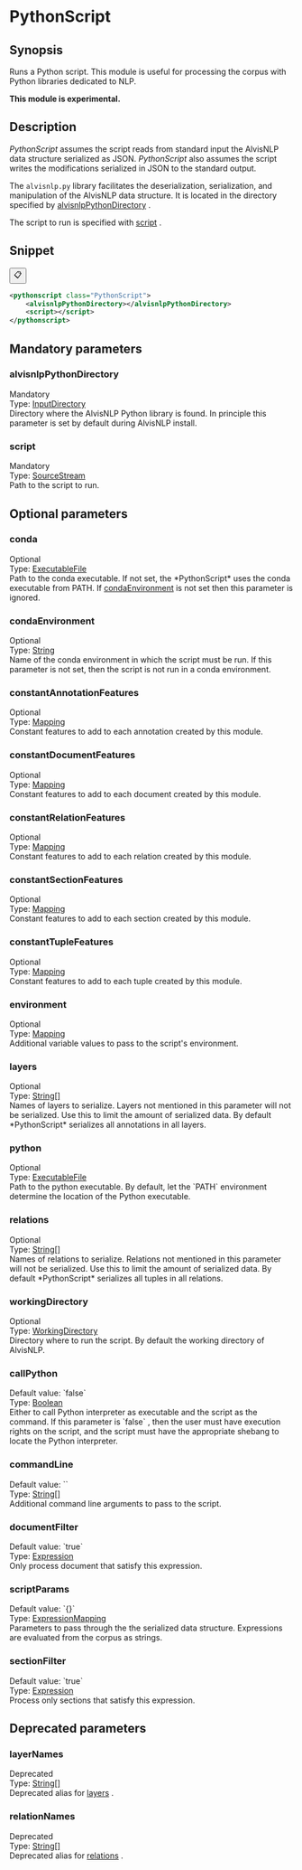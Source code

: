 <h1 class="module">PythonScript</h1>

## Synopsis

Runs a Python script. This module is useful for processing the corpus with Python libraries dedicated to NLP.

**This module is experimental.**

## Description

 *PythonScript* assumes the script reads from standard input the AlvisNLP data structure serialized as JSON. *PythonScript* also assumes the script writes the modifications serialized in JSON to the standard output.

The `alvisnlp.py` library facilitates the deserialization, serialization, and manipulation of the AlvisNLP data structure. It is located in the directory specified by <a href="#alvisnlpPythonDirectory" class="param">alvisnlpPythonDirectory</a> .

The script to run is specified with <a href="#script" class="param">script</a> .

## Snippet



<button class="copy-code-button" title="Copy to clipboard" onclick="copy_code(this)">📋</button>
```xml
<pythonscript class="PythonScript">
    <alvisnlpPythonDirectory></alvisnlpPythonDirectory>
    <script></script>
</pythonscript>
```

## Mandatory parameters

<h3 id="alvisnlpPythonDirectory" class="param">alvisnlpPythonDirectory</h3>

<div class="param-level param-level-mandatory">Mandatory
</div>
<div class="param-type">Type: <a href="../converter/fr.inra.maiage.bibliome.util.files.InputDirectory" class="converter">InputDirectory</a>
</div>
Directory where the AlvisNLP Python library is found. In principle this parameter is set by default during AlvisNLP install.

<h3 id="script" class="param">script</h3>

<div class="param-level param-level-mandatory">Mandatory
</div>
<div class="param-type">Type: <a href="../converter/fr.inra.maiage.bibliome.util.streams.SourceStream" class="converter">SourceStream</a>
</div>
Path to the script to run.

## Optional parameters

<h3 id="conda" class="param">conda</h3>

<div class="param-level param-level-optional">Optional
</div>
<div class="param-type">Type: <a href="../converter/fr.inra.maiage.bibliome.util.files.ExecutableFile" class="converter">ExecutableFile</a>
</div>
Path to the conda executable. If not set, the *PythonScript* uses the conda executable from PATH. If <a href="#condaEnvironment" class="param">condaEnvironment</a> is not set then this parameter is ignored.

<h3 id="condaEnvironment" class="param">condaEnvironment</h3>

<div class="param-level param-level-optional">Optional
</div>
<div class="param-type">Type: <a href="../converter/java.lang.String" class="converter">String</a>
</div>
Name of the conda environment in which the script must be run. If this parameter is not set, then the script is not run in a conda environment.

<h3 id="constantAnnotationFeatures" class="param">constantAnnotationFeatures</h3>

<div class="param-level param-level-optional">Optional
</div>
<div class="param-type">Type: <a href="../converter/fr.inra.maiage.bibliome.alvisnlp.core.module.types.Mapping" class="converter">Mapping</a>
</div>
Constant features to add to each annotation created by this module.

<h3 id="constantDocumentFeatures" class="param">constantDocumentFeatures</h3>

<div class="param-level param-level-optional">Optional
</div>
<div class="param-type">Type: <a href="../converter/fr.inra.maiage.bibliome.alvisnlp.core.module.types.Mapping" class="converter">Mapping</a>
</div>
Constant features to add to each document created by this module.

<h3 id="constantRelationFeatures" class="param">constantRelationFeatures</h3>

<div class="param-level param-level-optional">Optional
</div>
<div class="param-type">Type: <a href="../converter/fr.inra.maiage.bibliome.alvisnlp.core.module.types.Mapping" class="converter">Mapping</a>
</div>
Constant features to add to each relation created by this module.

<h3 id="constantSectionFeatures" class="param">constantSectionFeatures</h3>

<div class="param-level param-level-optional">Optional
</div>
<div class="param-type">Type: <a href="../converter/fr.inra.maiage.bibliome.alvisnlp.core.module.types.Mapping" class="converter">Mapping</a>
</div>
Constant features to add to each section created by this module.

<h3 id="constantTupleFeatures" class="param">constantTupleFeatures</h3>

<div class="param-level param-level-optional">Optional
</div>
<div class="param-type">Type: <a href="../converter/fr.inra.maiage.bibliome.alvisnlp.core.module.types.Mapping" class="converter">Mapping</a>
</div>
Constant features to add to each tuple created by this module.

<h3 id="environment" class="param">environment</h3>

<div class="param-level param-level-optional">Optional
</div>
<div class="param-type">Type: <a href="../converter/fr.inra.maiage.bibliome.alvisnlp.core.module.types.Mapping" class="converter">Mapping</a>
</div>
Additional variable values to pass to the script's environment.

<h3 id="layers" class="param">layers</h3>

<div class="param-level param-level-optional">Optional
</div>
<div class="param-type">Type: <a href="../converter/java.lang.String%5B%5D" class="converter">String[]</a>
</div>
Names of layers to serialize. Layers not mentioned in this parameter will not be serialized. Use this to limit the amount of serialized data. By default *PythonScript* serializes all annotations in all layers.

<h3 id="python" class="param">python</h3>

<div class="param-level param-level-optional">Optional
</div>
<div class="param-type">Type: <a href="../converter/fr.inra.maiage.bibliome.util.files.ExecutableFile" class="converter">ExecutableFile</a>
</div>
Path to the python executable. By default, let the `PATH` environment determine the location of the Python executable.

<h3 id="relations" class="param">relations</h3>

<div class="param-level param-level-optional">Optional
</div>
<div class="param-type">Type: <a href="../converter/java.lang.String%5B%5D" class="converter">String[]</a>
</div>
Names of relations to serialize. Relations not mentioned in this parameter will not be serialized. Use this to limit the amount of serialized data. By default *PythonScript* serializes all tuples in all relations.

<h3 id="workingDirectory" class="param">workingDirectory</h3>

<div class="param-level param-level-optional">Optional
</div>
<div class="param-type">Type: <a href="../converter/fr.inra.maiage.bibliome.util.files.WorkingDirectory" class="converter">WorkingDirectory</a>
</div>
Directory where to run the script. By default the working directory of AlvisNLP.

<h3 id="callPython" class="param">callPython</h3>

<div class="param-level param-level-default-value">Default value: `false`
</div>
<div class="param-type">Type: <a href="../converter/java.lang.Boolean" class="converter">Boolean</a>
</div>
Either to call Python interpreter as executable and the script as the command. If this parameter is `false` , then the user must have execution rights on the script, and the script must have the appropriate shebang to locate the Python interpreter.

<h3 id="commandLine" class="param">commandLine</h3>

<div class="param-level param-level-default-value">Default value: ``
</div>
<div class="param-type">Type: <a href="../converter/java.lang.String%5B%5D" class="converter">String[]</a>
</div>
Additional command line arguments to pass to the script.

<h3 id="documentFilter" class="param">documentFilter</h3>

<div class="param-level param-level-default-value">Default value: `true`
</div>
<div class="param-type">Type: <a href="../converter/fr.inra.maiage.bibliome.alvisnlp.core.corpus.expressions.Expression" class="converter">Expression</a>
</div>
Only process document that satisfy this expression.

<h3 id="scriptParams" class="param">scriptParams</h3>

<div class="param-level param-level-default-value">Default value: `{}`
</div>
<div class="param-type">Type: <a href="../converter/fr.inra.maiage.bibliome.alvisnlp.core.module.types.ExpressionMapping" class="converter">ExpressionMapping</a>
</div>
Parameters to pass through the the serialized data structure. Expressions are evaluated from the corpus as strings.

<h3 id="sectionFilter" class="param">sectionFilter</h3>

<div class="param-level param-level-default-value">Default value: `true`
</div>
<div class="param-type">Type: <a href="../converter/fr.inra.maiage.bibliome.alvisnlp.core.corpus.expressions.Expression" class="converter">Expression</a>
</div>
Process only sections that satisfy this expression.

## Deprecated parameters

<h3 id="layerNames" class="param">layerNames</h3>

<div class="param-level param-level-deprecated">Deprecated
</div>
<div class="param-type">Type: <a href="../converter/java.lang.String%5B%5D" class="converter">String[]</a>
</div>
Deprecated alias for <a href="#layers" class="param">layers</a> .

<h3 id="relationNames" class="param">relationNames</h3>

<div class="param-level param-level-deprecated">Deprecated
</div>
<div class="param-type">Type: <a href="../converter/java.lang.String%5B%5D" class="converter">String[]</a>
</div>
Deprecated alias for <a href="#relations" class="param">relations</a> .

